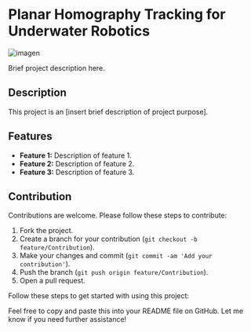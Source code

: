 

# Planar Homography Tracking for Underwater Robotics

![imagen](https://github.com/YosefGuevara012/VSLAM-MIR-MASTER/assets/54146941/799f93a8-b284-4512-99da-2e291d79efe9)

Brief project description here.

## Description

This project is an [insert brief description of project purpose].

## Features

- **Feature 1:** Description of feature 1.
- **Feature 2:** Description of feature 2.
- **Feature 3:** Description of feature 3.

## Contribution

Contributions are welcome. Please follow these steps to contribute:

1. Fork the project.
2. Create a branch for your contribution (`git checkout -b feature/Contribution`).
3. Make your changes and commit (`git commit -am 'Add your contribution'`).
4. Push the branch (`git push origin feature/Contribution`).
5. Open a pull request.



Follow these steps to get started with using this project:

Feel free to copy and paste this into your README file on GitHub. Let me know if you need further assistance!

